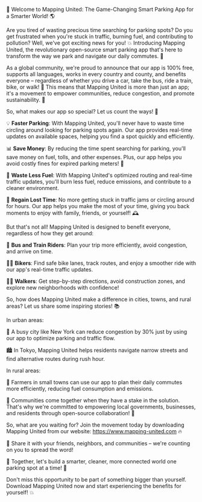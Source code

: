 🚀 Welcome to Mapping United: The Game-Changing Smart Parking App for a Smarter World! 🌎

Are you tired of wasting precious time searching for parking spots? Do you get frustrated when you're stuck in traffic, burning fuel, and contributing to pollution? Well, we've got exciting news for you! 💥 Introducing Mapping United, the revolutionary open-source smart parking app that's here to transform the way we park and navigate our daily commutes. 🚗

As a global community, we're proud to announce that our app is 100% free, supports all languages, works in every country and county, and benefits everyone – regardless of whether you drive a car, take the bus, ride a train, bike, or walk! 🌟 This means that Mapping United is more than just an app; it's a movement to empower communities, reduce congestion, and promote sustainability. 💚

So, what makes our app so special? Let us count the ways! 🎉

💡 **Faster Parking**: With Mapping United, you'll never have to waste time circling around looking for parking spots again. Our app provides real-time updates on available spaces, helping you find a spot quickly and efficiently.

📊 **Save Money**: By reducing the time spent searching for parking, you'll save money on fuel, tolls, and other expenses. Plus, our app helps you avoid costly fines for expired parking meters! 💸

🌟 **Waste Less Fuel**: With Mapping United's optimized routing and real-time traffic updates, you'll burn less fuel, reduce emissions, and contribute to a cleaner environment.

💪 **Regain Lost Time**: No more getting stuck in traffic jams or circling around for hours. Our app helps you make the most of your time, giving you back moments to enjoy with family, friends, or yourself! 🕰️

But that's not all! Mapping United is designed to benefit everyone, regardless of how they get around:

🚌 **Bus and Train Riders**: Plan your trip more efficiently, avoid congestion, and arrive on time.

🚴‍♂️ **Bikers**: Find safe bike lanes, track routes, and enjoy a smoother ride with our app's real-time traffic updates.

🏃‍♀️ **Walkers**: Get step-by-step directions, avoid construction zones, and explore new neighborhoods with confidence!

So, how does Mapping United make a difference in cities, towns, and rural areas? Let us share some inspiring stories! 📚

In urban areas:

🌆 A busy city like New York can reduce congestion by 30% just by using our app to optimize parking and traffic flow.

🏙️ In Tokyo, Mapping United helps residents navigate narrow streets and find alternative routes during rush hour.

In rural areas:

🌾 Farmers in small towns can use our app to plan their daily commutes more efficiently, reducing fuel consumption and emissions.

💪 Communities come together when they have a stake in the solution. That's why we're committed to empowering local governments, businesses, and residents through open-source collaboration! 🤝

So, what are you waiting for? Join the movement today by downloading Mapping United from our website: https://www.mapping-united.com 🔥

🎉 Share it with your friends, neighbors, and communities – we're counting on you to spread the word!

💪 Together, let's build a smarter, cleaner, more connected world one parking spot at a time! 🌟

Don't miss this opportunity to be part of something bigger than yourself. Download Mapping United now and start experiencing the benefits for yourself! 💥